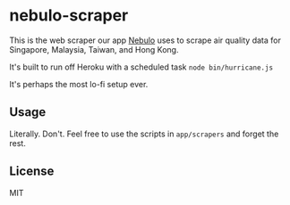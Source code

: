 # nebulo-scraper

This is the web scraper our app [Nebulo](https://getnebulo.com) uses to scrape air quality data for Singapore,
Malaysia, Taiwan, and Hong Kong.

It's built to run off Heroku with a scheduled task `node
bin/hurricane.js`

It's perhaps the most lo-fi setup ever.

## Usage
Literally. Don't. Feel free to use the scripts in `app/scrapers` and
forget the rest.

## License
MIT
